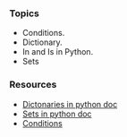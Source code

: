 ### Topics

- Conditions.
- Dictionary.
- In and Is in Python.
- Sets

### Resources

- <a href="https://docs.python.org/3.10/tutorial/datastructures.html#dictionaries">Dictonaries in python doc</a>
- <a href="https://docs.python.org/3.10/tutorial/datastructures.html#sets">Sets in python doc</a>
- <a href="https://docs.python.org/3.10/tutorial/controlflow.html#if-statements">Conditions</a>
